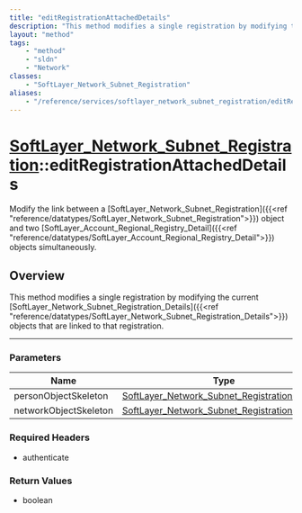 ```yaml
---
title: "editRegistrationAttachedDetails"
description: "This method modifies a single registration by modifying the current [SoftLayer_Network_Subnet_Registration_Details]({{<r... "
layout: "method"
tags:
    - "method"
    - "sldn"
    - "Network"
classes:
    - "SoftLayer_Network_Subnet_Registration"
aliases:
    - "/reference/services/softlayer_network_subnet_registration/editRegistrationAttachedDetails"
---
```

# [SoftLayer_Network_Subnet_Registration](/reference/services/SoftLayer_Network_Subnet_Registration)::editRegistrationAttachedDetails


Modify the link between a [SoftLayer_Network_Subnet_Registration]({{<ref "reference/datatypes/SoftLayer_Network_Subnet_Registration">}}) object and two [SoftLayer_Account_Regional_Registry_Detail]({{<ref "reference/datatypes/SoftLayer_Account_Regional_Registry_Detail">}}) objects simultaneously. 


## Overview 
This method modifies a single registration by modifying the current [SoftLayer_Network_Subnet_Registration_Details]({{<ref "reference/datatypes/SoftLayer_Network_Subnet_Registration_Details">}}) objects that are linked to that registration. 

-----

### Parameters 
|Name | Type | Description |
| --- | --- | --- |
|personObjectSkeleton| <a href='/reference/datatypes/SoftLayer_Network_Subnet_Registration_Details'>SoftLayer_Network_Subnet_Registration_Details </a>| |
|networkObjectSkeleton| <a href='/reference/datatypes/SoftLayer_Network_Subnet_Registration_Details'>SoftLayer_Network_Subnet_Registration_Details </a>| |


### Required Headers
* authenticate


### Return Values
* boolean




